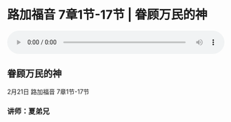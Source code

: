 # 路加福音 7章1节-17节 | 眷顾万民的神

<audio style="width: 100%;" preload="false" controls controlslist="nodownload"><source src="http://file.simai.life/audio/mp3/2021/lu_7_1-17_210221.mp3" type="audio/mpeg">Your browser does not support the audio element.</audio>

## 眷顾万民的神
2月21日 
路加福音 7章1节-17节
### 讲师：夏弟兄


